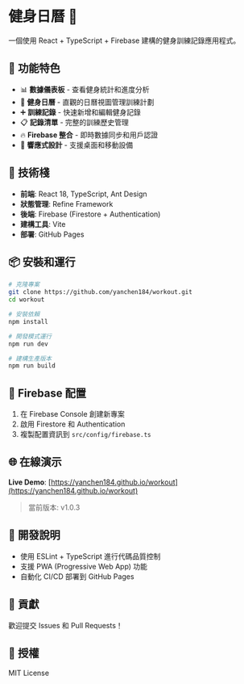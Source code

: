 # 健身日曆 💪

一個使用 React + TypeScript + Firebase 建構的健身訓練記錄應用程式。

## 🌟 功能特色

- 📊 **數據儀表板** - 查看健身統計和進度分析
- 📅 **健身日曆** - 直觀的日曆視圖管理訓練計劃
- ➕ **訓練記錄** - 快速新增和編輯健身記錄
- 📋 **記錄清單** - 完整的訓練歷史管理
- 🔥 **Firebase 整合** - 即時數據同步和用戶認證
- 📱 **響應式設計** - 支援桌面和移動設備

## 🚀 技術棧

- **前端**: React 18, TypeScript, Ant Design
- **狀態管理**: Refine Framework
- **後端**: Firebase (Firestore + Authentication)
- **建構工具**: Vite
- **部署**: GitHub Pages

## 📦 安裝和運行

```bash
# 克隆專案
git clone https://github.com/yanchen184/workout.git
cd workout

# 安裝依賴
npm install

# 開發模式運行
npm run dev

# 建構生產版本
npm run build
```

## 🔧 Firebase 配置

1. 在 Firebase Console 創建新專案
2. 啟用 Firestore 和 Authentication
3. 複製配置資訊到 `src/config/firebase.ts`

## 🌐 在線演示

**Live Demo**: [https://yanchen184.github.io/workout](https://yanchen184.github.io/workout)

> 當前版本: v1.0.3

## 📝 開發說明

- 使用 ESLint + TypeScript 進行代碼品質控制
- 支援 PWA (Progressive Web App) 功能
- 自動化 CI/CD 部署到 GitHub Pages

## 🤝 貢獻

歡迎提交 Issues 和 Pull Requests！

## 📄 授權

MIT License
